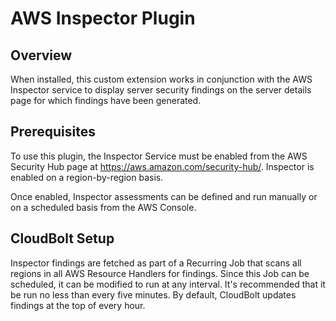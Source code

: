 # AWS Inspector Plugin

## Overview
When installed, this custom extension works in conjunction with the AWS Inspector service to display server security findings on the server details page for which findings have been generated.


## Prerequisites
To use this plugin, the Inspector Service must be enabled from the AWS Security Hub page at https://aws.amazon.com/security-hub/. Inspector is enabled on a region-by-region basis. 

Once enabled, Inspector assessments can be defined and run manually or on a scheduled basis from the
AWS Console.


## CloudBolt Setup
Inspector findings are fetched as part of a Recurring Job that scans all regions in all AWS Resource Handlers for findings. Since this Job can be scheduled, it can be modified to run at any interval. It's recommended that it be run no less than every five minutes. By default, CloudBolt updates findings at the top of every hour.





